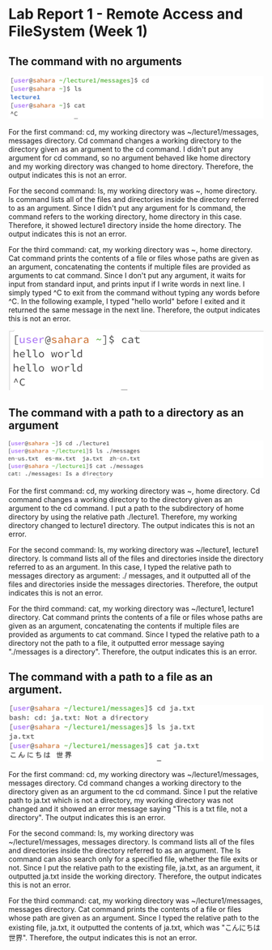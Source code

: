 # Lab Report 1 - Remote Access and FileSystem (Week 1)


## The command with no arguments

![Image](noarg.png)

For the first command: cd, my working directory was ~/lecture1/messages, messages directory. Cd command changes a working directory to the directory given as an argument to the cd command. I didn't put any argument for cd command, so no argument behaved like home directory and my working directory was changed to home directory. Therefore, the output indicates this is not an error. 

For the second command: ls, my working directory  was ~, home directory. ls command lists all of the files and directories inside the directory referred to as an argument. Since I didn't put any argument for ls command, the command refers to the working directory, home directory in this case. Therefore, it showed lecture1 directory inside the home directory. The output indicates this is not an error.

For the third command: cat, my working directory was ~, home directory. Cat command prints the contents of a file or files whose paths are given as an argument, concatenating the contents if multiple files are provided as arguments to cat command. Since I don't put any argument, it waits for input from standard input, and prints input if I write words in next line. I simply typed ^C to exit from the command without typing any words before ^C. In the following example, I typed "hello world" before I exited and it returned the same message in the next line. Therefore, the output indicates this is not an error. 

![Image](noarga3.png)


## The command with a path to a directory as an argument

![Image](directoryex.png)

For the first command: cd, my working directory was ~, home directory. Cd command changes a working directory to the directory given as an argument to the cd command. I put a path to the subdirectory of home directory by using the relative path ./lecture1. Therefore, my working directory changed to lecture1 directory. The output indicates this is not an error.  

For the second command: ls,  my working directory  was ~/lecture1, lecture1 directory. ls command lists all of the files and directories inside the directory referred to as an argument. In this case, I typed the relative path to messages directory as argument: ./ messages, and it outputted all of the files and directories inside the messages directories. Therefore, the output indicates this is not an error.  

For the third command: cat, my working directory was ~/lecture1, lecture1 directory.  Cat command prints the contents of a file or files whose paths are given as an argument, concatenating the contents if multiple files are provided as arguments to cat command. Since I typed the relative path to a directory not the path to a file, it outputted error message saying "./messages is a directory". Therefore, the output indicates this is an error.   


## The command with a path to a file as an argument.

![Image](fileex.png)

For the first command: cd, my working directory was ~/lecture1/messages, messages directory. Cd command changes a working directory to the directory given as an argument to the cd command. Since I put the relative path to ja.txt which is not a directory, my working directory was not changed and it showed an error message saying "This is a txt file, not a directory". The output indicates this is an error.  

For the second command: ls,  my working directory  was  ~/lecture1/messages, messages directory. ls command lists all of the files and directories inside the directory referred to as an argument. The ls command can also search only for a specified file, whether the file exits or not. Since I put the relative path to the existing file, ja.txt, as an argument, it outputted ja.txt inside the working directory. Therefore, the output indicates this is not an error.  

For the third command: cat,  my working directory  was  ~/lecture1/messages, messages directory. Cat command prints the contents of a file or files whose path are given as an argument. Since I typed the relative path to the existing file, ja.txt, it outputted the contents of ja.txt, which was "こんにちは　世界". Therefore, the output indicates this is not an error. 
